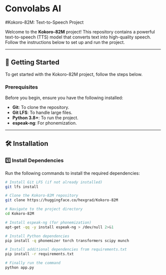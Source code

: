 # Convolabs AI

#Kokoro-82M: Text-to-Speech Project

Welcome to the **Kokoro-82M** project! This repository contains a powerful text-to-speech (TTS) model that converts text into high-quality speech. Follow the instructions below to set up and run the project.

---

## 🚀 Getting Started

To get started with the Kokoro-82M project, follow the steps below.

### Prerequisites

Before you begin, ensure you have the following installed:

- **Git**: To clone the repository.
- **Git LFS**: To handle large files.
- **Python 3.8+**: To run the project.
- **espeak-ng**: For phonemization.

---

## 🛠️ Installation

### 1️⃣ Install Dependencies

Run the following commands to install the required dependencies:

```bash
# Install Git LFS (if not already installed)
git lfs install

# Clone the Kokoro-82M repository
git clone https://huggingface.co/hexgrad/Kokoro-82M

# Navigate to the project directory
cd Kokoro-82M

# Install espeak-ng (for phonemization)
apt-get -qq -y install espeak-ng > /dev/null 2>&1

# Install Python dependencies
pip install -q phonemizer torch transformers scipy munch

# Install additional dependencies from requirements.txt
pip install -r requirements.txt

# Finally run the command
python app.py
